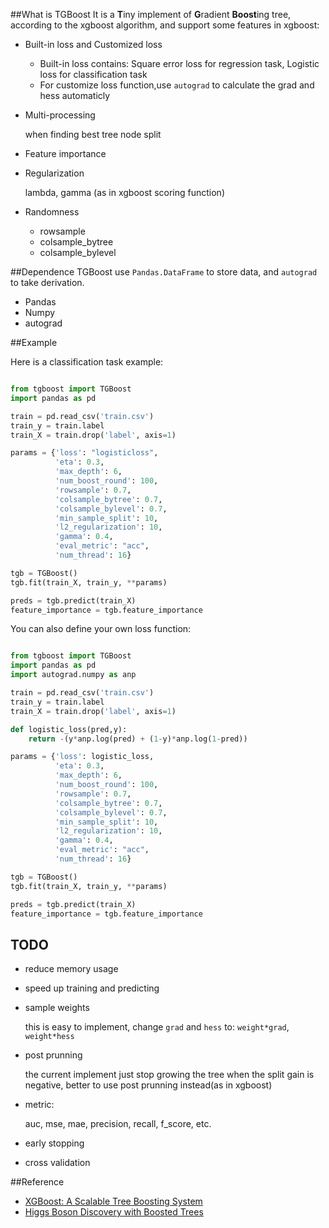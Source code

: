 
##What is TGBoost
It is a **T**iny implement of **G**radient **Boost**ing tree, according to the xgboost algorithm, and support some features in xgboost:

- Built-in loss and Customized loss

	- Built-in loss contains: Square error loss for regression task, Logistic loss for classification task	
	- For customize loss function,use `autograd` to calculate the grad and hess automaticly

- Multi-processing 

	when finding best tree node split
	
- Feature importance
- Regularization

	lambda, gamma (as in xgboost scoring function)

- Randomness
	- rowsample
	- colsample_bytree
	- colsample_bylevel

##Dependence
TGBoost use `Pandas.DataFrame` to store data, and `autograd` to take derivation.

- Pandas
- Numpy
- autograd

##Example

Here is a classification task example:

```python

from tgboost import TGBoost
import pandas as pd

train = pd.read_csv('train.csv')
train_y = train.label
train_X = train.drop('label', axis=1)

params = {'loss': "logisticloss",
          'eta': 0.3,
          'max_depth': 6,
          'num_boost_round': 100,
          'rowsample': 0.7,
          'colsample_bytree': 0.7,
          'colsample_bylevel': 0.7,
          'min_sample_split': 10,
          'l2_regularization': 10,
          'gamma': 0.4,
          'eval_metric': "acc",
          'num_thread': 16}

tgb = TGBoost()
tgb.fit(train_X, train_y, **params)

preds = tgb.predict(train_X)
feature_importance = tgb.feature_importance
```

You can also define your own loss function:

```python

from tgboost import TGBoost
import pandas as pd
import autograd.numpy as anp

train = pd.read_csv('train.csv')
train_y = train.label
train_X = train.drop('label', axis=1)

def logistic_loss(pred,y):
    return -(y*anp.log(pred) + (1-y)*anp.log(1-pred))

params = {'loss': logistic_loss,
          'eta': 0.3,
          'max_depth': 6,
          'num_boost_round': 100,
          'rowsample': 0.7,
          'colsample_bytree': 0.7,
          'colsample_bylevel': 0.7,
          'min_sample_split': 10,
          'l2_regularization': 10,
          'gamma': 0.4,
          'eval_metric': "acc",
          'num_thread': 16}

tgb = TGBoost()
tgb.fit(train_X, train_y, **params)

preds = tgb.predict(train_X)
feature_importance = tgb.feature_importance

```

## TODO
- reduce memory usage
- speed up training and predicting
- sample weights

   	this is easy to implement, change `grad` and `hess` to:  `weight*grad`,  `weight*hess`

- post prunning

	the current implement just stop growing the tree when the split gain is negative, better to use post prunning instead(as in xgboost)

- metric: 
	
	auc, mse, mae, precision, recall, f_score, etc.

- early stopping
- cross validation



##Reference

- [XGBoost: A Scalable Tree Boosting System](https://arxiv.org/abs/1603.02754)
- [Higgs Boson Discovery with Boosted Trees](http://www.jmlr.org/proceedings/papers/v42/chen14.pdf)
